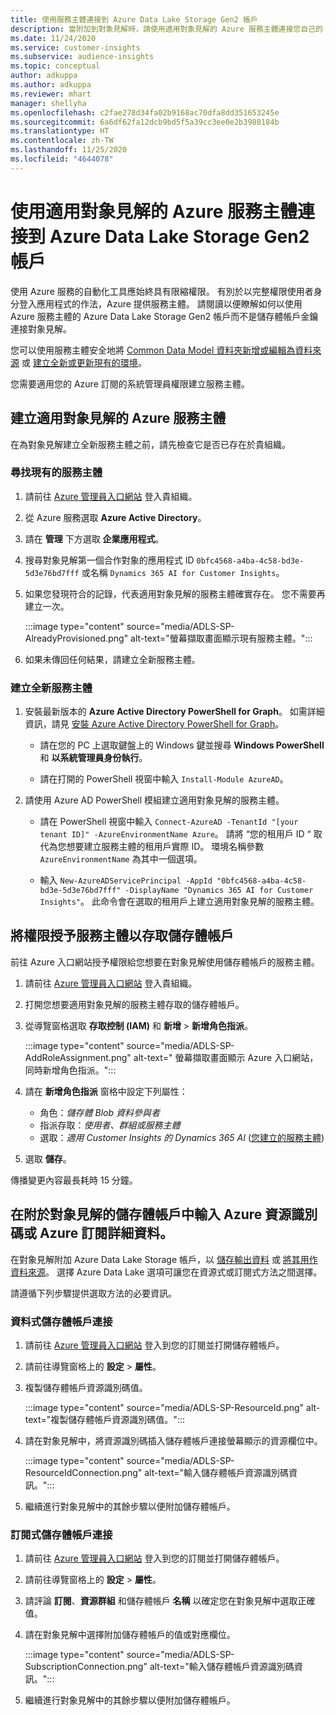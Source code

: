 ```yaml
---
title: 使用服務主體連接到 Azure Data Lake Storage Gen2 帳戶
description: 當附加到對象見解時，請使用適用對象見解的 Azure 服務主體連接您自己的 Data Lake。
ms.date: 11/24/2020
ms.service: customer-insights
ms.subservice: audience-insights
ms.topic: conceptual
author: adkuppa
ms.author: adkuppa
ms.reviewer: mhart
manager: shellyha
ms.openlocfilehash: c2fae278d34fa02b9168ac70dfa8dd351653245e
ms.sourcegitcommit: 6a6df62fa12dcb9bd5f5a39cc3ee0e2b3988184b
ms.translationtype: HT
ms.contentlocale: zh-TW
ms.lasthandoff: 11/25/2020
ms.locfileid: "4644078"
---
```

# <a name="connect-to-an-azure-data-lake-storage-gen2-account-with-an-azure-service-principal-for-audience-insights"></a>使用適用對象見解的 Azure 服務主體連接到 Azure Data Lake Storage Gen2 帳戶

使用 Azure 服務的自動化工具應始終具有限縮權限。 有別於以完整權限使用者身分登入應用程式的作法，Azure 提供服務主體。 請閱讀以便瞭解如何以使用 Azure 服務主體的 Azure Data Lake Storage Gen2 帳戶而不是儲存體帳戶金鑰連接對象見解。 

您可以使用服務主體安全地將 [Common Data Model 資料夾新增或編輯為資料來源](connect-common-data-model.md) 或 [建立全新或更新現有的環境](manage-environments.md#create-an-environment-in-an-existing-organization)。

您需要適用您的 Azure 訂閱的系統管理員權限建立服務主體。

## <a name="create-azure-service-principal-for-audience-insights"></a>建立適用對象見解的 Azure 服務主體

在為對象見解建立全新服務主體之前，請先檢查它是否已存在於貴組織。

### <a name="look-for-an-existing-service-principal"></a>尋找現有的服務主體

1. 請前往 [Azure 管理員入口網站](https://portal.azure.com) 登入貴組織。

2. 從 Azure 服務選取 **Azure Active Directory**。

3. 請在 **管理** 下方選取 **企業應用程式**。

4. 搜尋對象見解第一個合作對象的應用程式 ID `0bfc4568-a4ba-4c58-bd3e-5d3e76bd7fff` 或名稱 `Dynamics 365 AI for Customer Insights`。

5. 如果您發現符合的記錄，代表適用對象見解的服務主體確實存在。 您不需要再建立一次。
   
   :::image type="content" source="media/ADLS-SP-AlreadyProvisioned.png" alt-text="螢幕擷取畫面顯示現有服務主體。":::
   
6. 如果未傳回任何結果，請建立全新服務主體。

### <a name="create-a-new-service-principal"></a>建立全新服務主體

1. 安裝最新版本的 **Azure Active Directory PowerShell for Graph**。 如需詳細資訊，請見 [安裝 Azure Active Directory PowerShell for Graph](https://docs.microsoft.com/powershell/azure/active-directory/install-adv2)。
   - 請在您的 PC 上選取鍵盤上的 Windows 鍵並搜尋 **Windows PowerShell** 和 **以系統管理員身份執行**。
   
   - 請在打開的 PowerShell 視窗中輸入 `Install-Module AzureAD`。

2. 請使用 Azure AD PowerShell 模組建立適用對象見解的服務主體。
   - 請在 PowerShell 視窗中輸入 `Connect-AzureAD -TenantId "[your tenant ID]" -AzureEnvironmentName Azure`。 請將 “您的租用戶 ID “ 取代為您想要建立服務主體的租用戶實際 ID。 環境名稱參數 `AzureEnvironmentName` 為其中一個選項。
  
   - 輸入 `New-AzureADServicePrincipal -AppId "0bfc4568-a4ba-4c58-bd3e-5d3e76bd7fff" -DisplayName "Dynamics 365 AI for Customer Insights"`。 此命令會在選取的租用戶上建立適用對象見解的服務主體。  

## <a name="grant-permissions-to-the-service-principal-to-access-the-storage-account"></a>將權限授予服務主體以存取儲存體帳戶

前往 Azure 入口網站授予權限給您想要在對象見解使用儲存體帳戶的服務主體。

1. 請前往 [Azure 管理員入口網站](https://portal.azure.com) 登入貴組織。

1. 打開您想要適用對象見解的服務主體存取的儲存體帳戶。

1. 從導覽窗格選取 **存取控制 (IAM)** 和 **新增** > **新增角色指派**。
   
   :::image type="content" source="media/ADLS-SP-AddRoleAssignment.png" alt-text=" 螢幕擷取畫面顯示 Azure 入口網站，同時新增角色指派。":::
   
1. 請在 **新增角色指派** 窗格中設定下列屬性：
   - 角色：*儲存體 Blob 資料參與者*
   - 指派存取：*使用者、群組或服務主體*
   - 選取：*適用 Customer Insights 的 Dynamics 365 AI* ([您建立的服務主體](#create-a-new-service-principal))

1.  選取 **儲存**。

傳播變更內容最長耗時 15 分鐘。

## <a name="enter-the-azure-resource-id-or-the-azure-subscription-details-in-the-storage-account-attachment-to-audience-insights"></a>在附於對象見解的儲存體帳戶中輸入 Azure 資源識別碼或 Azure 訂閱詳細資料。

在對象見解附加 Azure Data Lake Storage 帳戶，以 [儲存輸出資料](manage-environments.md) 或 [將其用作資料來源](connect-common-data-service-lake.md)。 選擇 Azure Data Lake 選項可讓您在資源式或訂閱式方法之間選擇。

請遵循下列步驟提供選取方法的必要資訊。

### <a name="resounce-based-storage-account-connection"></a>資料式儲存體帳戶連接

1. 請前往 [Azure 管理員入口網站](https://portal.azure.com) 登入到您的訂閱並打開儲存體帳戶。

1. 請前往導覽窗格上的 **設定** > **屬性**。

1. 複製儲存體帳戶資源識別碼值。

   :::image type="content" source="media/ADLS-SP-ResourceId.png" alt-text="複製儲存體帳戶資源識別碼值。":::

1. 請在對象見解中，將資源識別碼插入儲存體帳戶連接螢幕顯示的資源欄位中。

   :::image type="content" source="media/ADLS-SP-ResourceIdConnection.png" alt-text="輸入儲存體帳戶資源識別碼資訊。":::   
   
1. 繼續進行對象見解中的其餘步驟以便附加儲存體帳戶。

### <a name="subscription-based-storage-account-connection"></a>訂閱式儲存體帳戶連接

1. 請前往 [Azure 管理員入口網站](https://portal.azure.com) 登入到您的訂閱並打開儲存體帳戶。

1. 請前往導覽窗格上的 **設定** > **屬性**。

1. 請評論 **訂閱**、**資源群組** 和儲存體帳戶 **名稱** 以確定您在對象見解中選取正確值。

1. 請在對象見解中選擇附加儲存體帳戶的值或對應欄位。

   :::image type="content" source="media/ADLS-SP-SubscriptionConnection.png" alt-text="輸入儲存體帳戶資源識別碼資訊。":::
   
1. 繼續進行對象見解中的其餘步驟以便附加儲存體帳戶。
